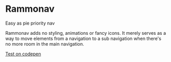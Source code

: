 # Rammonav
Easy as pie priority nav

Rammonav adds no styling, animations or fancy icons. It merely serves as a way to move elements from a navigation to a sub navigation when there's no more room in the main navigation.

[Test on codepen](https://codepen.io/jeppews/pen/bRwwyM)
